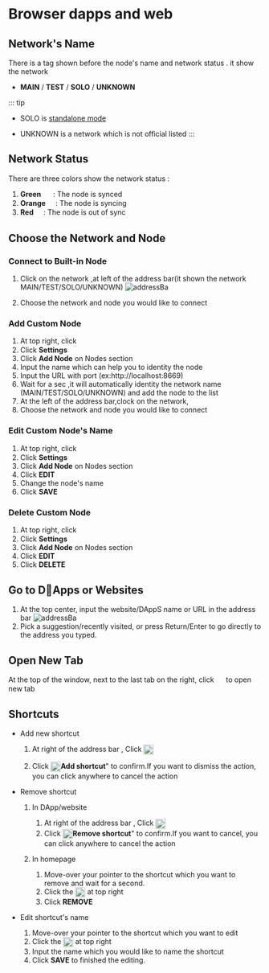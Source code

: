 # Browser dapps and web
##  Network's Name
 There is a tag shown before the node's name and network status . it show the network  
*   **MAIN**  /  **TEST** / **SOLO** / **UNKNOWN**

::: tip
- SOLO is [standalone mode](/thor/get-started/installation.md#sub-commands)

- UNKNOWN is a network which is not official listed 
:::

## Network Status 
 There are three colors show the network status : 
 1.  **Green** <img src="~@public/images/sync/synced.png"  height = "16px" align=center /> :  The node is synced
 2.   **Orange** <img src="~@public/images/sync/syncing.png"  height = "16px" align=center />: The node is  syncing 
 3. **Red** <img src="~@public/images/sync/out-of-sync.png"  height = "16px" align=center />:  The node is out of sync 

## Choose the Network and Node 
### Connect to Built-in Node
1. Click on the network ,at left of the address bar(it shown the network MAIN/TEST/SOLO/UNKNOWN)
![addressBa](~@public/images/sync/address-bar.png)

2. Choose the network and node you would like to connect

### Add  Custom Node 
1. At top right, click  <img src="~@public/images/sync/menu.png" width = "16px" height = "16px" align=center />
2. Click **Settings** 
3. Click **Add Node** on Nodes section
4. Input the name which can help you to identity the node 
5. Input the URL with port (ex:http://localhost:8669)
6. Wait for a sec ,it will automatically identity the network name (MAIN/TEST/SOLO/UNKNOWN) and add the node to the list
7. At the left of the address bar,clock on the network, 
8. Choose the network and node you would like to connect
    

    
### Edit  Custom Node's Name
    
1. At top right, click  <img src="~@public/images/sync/menu.png" width = "16px" height = "16px" align=center />
2. Click **Settings** 
3. Click **Add Node** on Nodes section
4. Click **EDIT** 
5. Change the node's name
6. Click **SAVE**
    
### Delete  Custom Node
    
1. At top right, click  <img src="~@public/images/sync/menu.png" width = "16px" height = "16px" align=center />
2. Click **Settings** 
3. Click  **Add Node** on Nodes section
4. Click **EDIT** 
5. Click **DELETE**

## Go to DApps or Websites
1. At the top center, input the website/DAppS name or URL in the address bar
![addressBa](~@public/images/sync/address-bar.png)
2. Pick a suggestion/recently visited, or press Return/Enter to go directly to the address you typed.

## Open New Tab 
At the top of the window, next to the last tab on the right, click <img src="~@public/images/sync/new-tab.png" width = "16px" height = "16px" align=center /> to open new tab

## Shortcuts  
*  Add new shortcut 
    1. At right of the address bar , Click <img src="~@public/images/sync/add-shortcut.png"  height = "20px" align=center />

    2. Click <img src="~@public/images/sync/add-shortcut.png"  height = "20px" align=center />**Add shortcut**" to confirm.If you want to dismiss the action, you can click anywhere to cancel the action

* Remove shortcut
    1. In DApp/website
        1. At right of the address bar , Click <img src="~@public/images/sync/remove-shortcut.png"  height = "20px" align=center />
        2. Click <img src="~@public/images/sync/remove-shortcut.png"  height = "20px" align=center />**Remove shortcut**" to confirm.If you want to cancel, you can click anywhere to cancel the action

    2. In homepage
        1. Move-over your pointer to the shortcut which you want to remove and wait for a second.
        2. Click the <img src="~@public/images/sync/edit.png"  height = "20px" align=center /> at top right 
        3. Click **REMOVE**

* Edit shortcut's name
     1. Move-over your pointer to the shortcut which you want to edit
     2. Click the <img src="~@public/images/sync/edit.png"  height = "20px" align=center /> at top right 
     3. Input the name which you would like to name the shortcut
     4. Click **SAVE** to finished the editing.